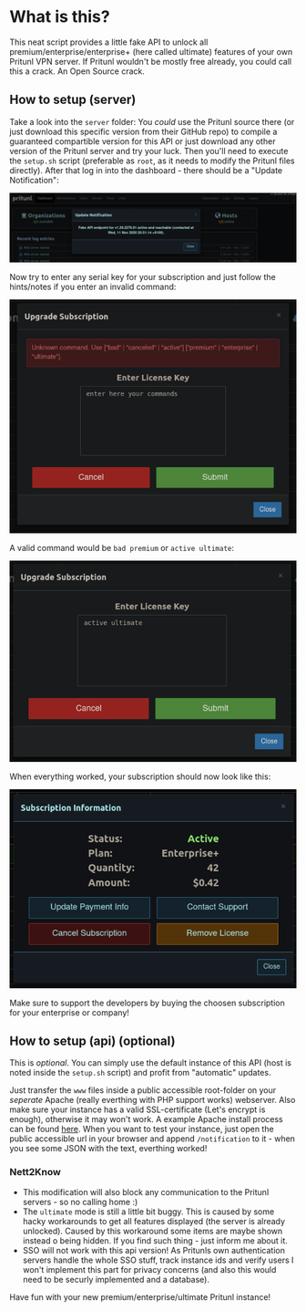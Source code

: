 # What is this? #
This neat script provides a little fake API to unlock all premium/enterprise/enterprise+ (here called ultimate) features of your own Pritunl VPN server. If Pritunl wouldn't be mostly free already, you could call this a crack. An Open Source crack.

## How to setup (server) ##
Take a look into the `server` folder: You _could_ use the Pritunl source there (or just download this specific version from their GitHub repo) to compile a guaranteed compartible version for this API or just download any other version of the Pritunl server and try your luck.
Then you'll need to execute the `setup.sh` script (preferable as `root`, as it needs to modify the Pritunl files directly).
After that log in into the dashboard - there should be a "Update Notification":

![login-msg](docs/login-msg.png)

Now try to enter any serial key for your subscription and just follow the hints/notes if you enter an invalid command:

![enter-something](docs/enter-something.png)

A valid command would be `bad premium` or `active ultimate`:

![active-ultimate](docs/active-ultimate.png)

When everything worked, your subscription should now look like this:

![done](docs/done.png)

Make sure to support the developers by buying the choosen subscription for your enterprise or company!

## How to setup (api) (optional) ##
This is _optional_. You can simply use the default instance of this API (host is noted inside the `setup.sh` script) and profit from "automatic" updates.

Just transfer the `www` files inside a public accessible root-folder on your _seperate_ Apache (really everthing with PHP support works) webserver. Also make sure your instance has a valid SSL-certificate (Let's encrypt is enough), otherwise it may won't work.
A example Apache install process can be found [here](docs/apacheinstall.md). When you want to test your instance, just open the public accessible url in your browser and append `/notification` to it - when you see some JSON with the text, everthing worked!

### Nett2Know ###
* This modification will also block any communication to the Pritunl servers - so no calling home :)
* The `ultimate` mode is still a little bit buggy. This is caused by some hacky workarounds to get all features displayed (the server is already unlocked). Caused by this workaround some items are maybe shown instead o being hidden. If you find such thing - just inform me about it.
* SSO will not work with this api version! As Pritunls own authentication servers handle the whole SSO stuff, track instance ids and verify users I won't implement this part for privacy concerns (and also this would need to be securly implemented and a database).

Have fun with your new premium/enterprise/ultimate Pritunl instance!
